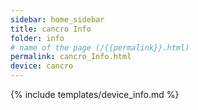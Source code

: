 ```yaml
---
sidebar: home_sidebar
title: cancro Info
folder: info
# name of the page (/{{permalink}}.html)
permalink: cancro_Info.html
device: cancro
---
```

{% include templates/device_info.md %}
